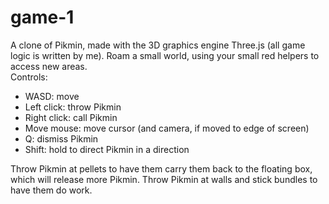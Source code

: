 # game-1
A clone of Pikmin, made with the 3D graphics engine Three.js (all game logic is written by me). Roam a small world, using your small red helpers to access new areas.
<br>Controls:
<ul><li>WASD: move</li><li>Left click: throw Pikmin</li><li>Right click: call Pikmin</li><li>Move mouse: move cursor (and camera, if moved to edge of screen)</li><li>Q: dismiss Pikmin</li><li>Shift: hold to direct Pikmin in a direction</li></ul>
Throw Pikmin at pellets to have them carry them back to the floating box, which will release more Pikmin. Throw Pikmin at walls and stick bundles to have them do work.

